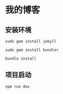 # 我的博客

## 安装环境

```
sudo gem install jekyll

sudo gem install bundler

bundle install
```

## 项目启动

```
npm run dev
```